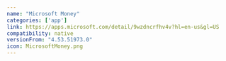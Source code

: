 ```yaml
---
name: "Microsoft Money"
categories: ['app']
link: https://apps.microsoft.com/detail/9wzdncrfhv4v?hl=en-us&gl=US
compatibility: native
versionFrom: "4.53.51973.0"
icon: MicrosoftMoney.png
---
```


